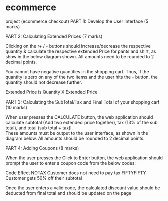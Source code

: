 # ecommerce
project (ecommerce checkout)
PART 1:  Develop the User Interface   (5 marks)

PART 2:  Calculating Extended Prices  		(7 marks)

Clicking on the r+ / - buttons should increase/decrease the respective quantity & calculate the respective extended Price for pants and shirt, as show in the below diagram shown. All amounts need to be rounded to 2 decimal points.



You cannot have negative quantities in the shopping cart. Thus, if the quantity is zero on any of the two items and the user hits the - button, the quantity should not decrease further.

Extended Price is Quantity X Extended Price


PART 3:  Calculating the SubTotal/Tax and Final Total of your shopping cart 							(10 marks)

When user presses the CALCULATE button,  the web application should calculate subtotal (Add two extended price together), tax (13% of the sub total), and total (sub total + tax)l.  
These amounts must be output to the user interface, as shown in the diagram below.
All amounts should be rounded to 2 decimal points.






PART 4:  Adding Coupons 						 (8 marks)

When the user presses the Click to Enter button,  the web application should prompt the user to enter a coupon code from the below codes:

Code Effect
NOTAX
Customer does not need to pay tax
FIFTYFIFTY
Customer gets 50% off their subtotal




Once the user enters a valid code, the calculated discount value should be deducted from final total and should be updated on the page


